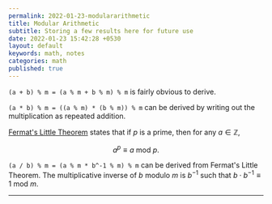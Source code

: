 ```yaml
---
permalink: 2022-01-23-modulararithmetic
title: Modular Arithmetic
subtitle: Storing a few results here for future use
date: 2022-01-23 15:42:28 +0530
layout: default
keywords: math, notes
categories: math
published: true
---
```


`(a + b) % m = (a % m + b % m) % m` is fairly obvious to derive.

`(a * b) % m = ((a % m) * (b % m)) % m` can be derived by writing out the multiplication as repeated addition.

[Fermat's Little Theorem](https://en.wikipedia.org/wiki/Fermat%27s_little_theorem) states that if  $p$ is a prime, then for any $a\in\mathbb{Z},$

$$a^{p}\equiv a\text{ mod }p.$$

`(a / b) % m = (a % m * b^-1 % m) % m` can be derived from Fermat's Little Theorem. The multiplicative inverse of $b$ modulo $m$ is $b^{-1}$ such that $b\cdot b^{-1}\equiv 1\text{ mod }m.$

---
